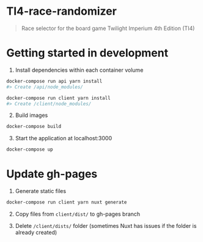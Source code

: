 # TI4-race-randomizer

> Race selector for the board game Twilight Imperium 4th Edition (TI4)

# Getting started in development
1. Install dependencies within each container volume
  ```bash
  docker-compose run api yarn install
  #> Create /api/node_modules/

  docker-compose run client yarn install
  #> Create /client/node_modules/
  ```

2. Build images
  ```bash
  docker-compose build
  ```

3. Start the application at localhost:3000
  ``` bash
  docker-compose up
  ```

# Update gh-pages
1. Generate static files
  ```bash
  docker-compose run client yarn nuxt generate
  ```

2. Copy files from `client/dist/` to gh-pages branch

3. Delete `/client/dists/` folder (sometimes Nuxt has issues if the folder is already created)
